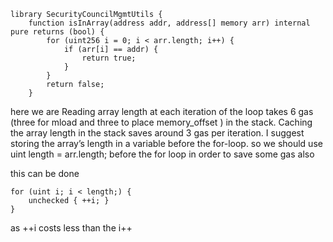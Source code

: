 
```
library SecurityCouncilMgmtUtils {
    function isInArray(address addr, address[] memory arr) internal pure returns (bool) {
        for (uint256 i = 0; i < arr.length; i++) {
            if (arr[i] == addr) {
                return true;
            }
        }
        return false;
    }
```
here we are Reading array length at each iteration of the loop takes 6 gas (three for mload and three to place memory_offset ) in the stack. Caching the array length in the stack saves around 3 gas per iteration. I suggest storing the array’s length in a variable before the for-loop. 
so we should use  
uint length = arr.length; 
before the for loop in order to save some gas also 

this can be done
```
for (uint i; i < length;) {
    unchecked { ++i; }
}
```
as ++i costs less than the i++
